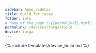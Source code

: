 ```yaml
---
sidebar: home_sidebar
title: Build for targa
folder: info
# name of the page (/{{permalink}}.html)
permalink: /devices/targa/build
device: targa
---
```

{% include templates/device_build.md %}
